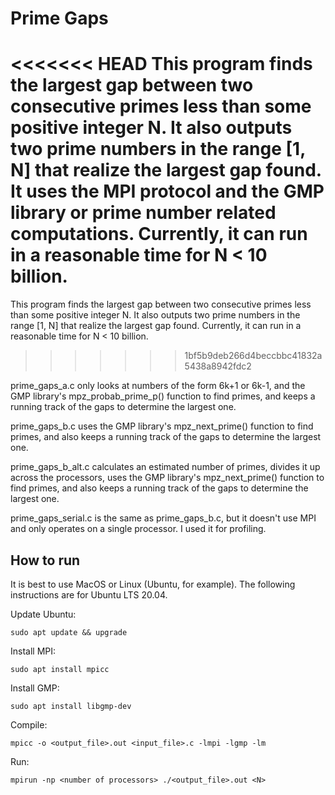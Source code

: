 <h1>Prime Gaps</h1>

<<<<<<< HEAD
This program finds the largest gap between two consecutive primes less than some positive integer N. It also outputs two prime numbers in the range [1, N] that realize the largest gap found. It uses the MPI protocol and the GMP library or prime number related computations. Currently, it can run in a reasonable time for N \< 10 billion.
=======
This program finds the largest gap between two consecutive primes less than some positive integer N. It also outputs two prime numbers in the range [1, N] that realize the largest gap found. Currently, it can run in a reasonable time for N \< 10 billion. 
>>>>>>> 1bf5b9deb266d4beccbbc41832a5438a8942fdc2

prime_gaps_a.c only looks at numbers of the form 6k+1 or 6k-1, and the GMP library's mpz_probab_prime_p() function to find primes, and keeps a running track of the gaps to determine the largest one.

prime_gaps_b.c uses the GMP library's mpz_next_prime() function to find primes, and also keeps a running track of the gaps to determine the largest one.

prime_gaps_b_alt.c calculates an estimated number of primes, divides it up across the processors, uses the GMP library's mpz_next_prime() function to find primes, and also keeps a running track of the gaps to determine the largest one.

prime_gaps_serial.c is the same as prime_gaps_b.c, but it doesn't use MPI and only operates on a single processor. I used it for profiling.

<h2>How to run</h2>
It is best to use MacOS or Linux (Ubuntu, for example). The following instructions are for Ubuntu LTS 20.04.

Update Ubuntu:

	sudo apt update && upgrade

Install MPI:

	sudo apt install mpicc

Install GMP:

	sudo apt install libgmp-dev

Compile:

	mpicc -o <output_file>.out <input_file>.c -lmpi -lgmp -lm

Run:

	mpirun -np <number of processors> ./<output_file>.out <N>


